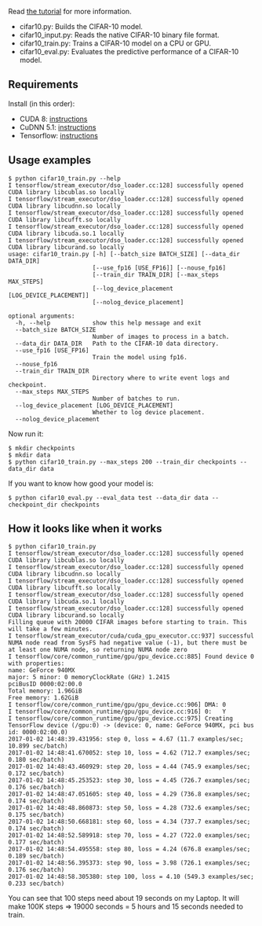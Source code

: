 Read [the tutorial](https://www.tensorflow.org/tutorials/deep_cnn/) for more
information.

* cifar10.py: Builds the CIFAR-10 model.
* cifar10_input.py: Reads the native CIFAR-10 binary file format.
* cifar10_train.py: Trains a CIFAR-10 model on a CPU or GPU.
* cifar10_eval.py: Evaluates the predictive performance of a CIFAR-10 model.


## Requirements

Install (in this order):

* CUDA 8: [instructions](http://askubuntu.com/a/799185/10425)
* CuDNN 5.1: [instructions](http://stackoverflow.com/a/36978616/562769)
* Tensorflow: [instructions](https://www.tensorflow.org/get_started/os_setup)


## Usage examples

```
$ python cifar10_train.py --help
I tensorflow/stream_executor/dso_loader.cc:128] successfully opened CUDA library libcublas.so locally
I tensorflow/stream_executor/dso_loader.cc:128] successfully opened CUDA library libcudnn.so locally
I tensorflow/stream_executor/dso_loader.cc:128] successfully opened CUDA library libcufft.so locally
I tensorflow/stream_executor/dso_loader.cc:128] successfully opened CUDA library libcuda.so.1 locally
I tensorflow/stream_executor/dso_loader.cc:128] successfully opened CUDA library libcurand.so locally
usage: cifar10_train.py [-h] [--batch_size BATCH_SIZE] [--data_dir DATA_DIR]
                        [--use_fp16 [USE_FP16]] [--nouse_fp16]
                        [--train_dir TRAIN_DIR] [--max_steps MAX_STEPS]
                        [--log_device_placement [LOG_DEVICE_PLACEMENT]]
                        [--nolog_device_placement]

optional arguments:
  -h, --help            show this help message and exit
  --batch_size BATCH_SIZE
                        Number of images to process in a batch.
  --data_dir DATA_DIR   Path to the CIFAR-10 data directory.
  --use_fp16 [USE_FP16]
                        Train the model using fp16.
  --nouse_fp16
  --train_dir TRAIN_DIR
                        Directory where to write event logs and checkpoint.
  --max_steps MAX_STEPS
                        Number of batches to run.
  --log_device_placement [LOG_DEVICE_PLACEMENT]
                        Whether to log device placement.
  --nolog_device_placement

```

Now run it:

```
$ mkdir checkpoints
$ mkdir data
$ python cifar10_train.py --max_steps 200 --train_dir checkpoints --data_dir data
```

If you want to know how good your model is:

```
$ python cifar10_eval.py --eval_data test --data_dir data --checkpoint_dir checkpoints
```


## How it looks like when it works

```
$ python cifar10_train.py
I tensorflow/stream_executor/dso_loader.cc:128] successfully opened CUDA library libcublas.so locally
I tensorflow/stream_executor/dso_loader.cc:128] successfully opened CUDA library libcudnn.so locally
I tensorflow/stream_executor/dso_loader.cc:128] successfully opened CUDA library libcufft.so locally
I tensorflow/stream_executor/dso_loader.cc:128] successfully opened CUDA library libcuda.so.1 locally
I tensorflow/stream_executor/dso_loader.cc:128] successfully opened CUDA library libcurand.so locally
Filling queue with 20000 CIFAR images before starting to train. This will take a few minutes.
I tensorflow/stream_executor/cuda/cuda_gpu_executor.cc:937] successful NUMA node read from SysFS had negative value (-1), but there must be at least one NUMA node, so returning NUMA node zero
I tensorflow/core/common_runtime/gpu/gpu_device.cc:885] Found device 0 with properties: 
name: GeForce 940MX
major: 5 minor: 0 memoryClockRate (GHz) 1.2415
pciBusID 0000:02:00.0
Total memory: 1.96GiB
Free memory: 1.62GiB
I tensorflow/core/common_runtime/gpu/gpu_device.cc:906] DMA: 0 
I tensorflow/core/common_runtime/gpu/gpu_device.cc:916] 0:   Y 
I tensorflow/core/common_runtime/gpu/gpu_device.cc:975] Creating TensorFlow device (/gpu:0) -> (device: 0, name: GeForce 940MX, pci bus id: 0000:02:00.0)
2017-01-02 14:48:39.431956: step 0, loss = 4.67 (11.7 examples/sec; 10.899 sec/batch)
2017-01-02 14:48:41.670052: step 10, loss = 4.62 (712.7 examples/sec; 0.180 sec/batch)
2017-01-02 14:48:43.460929: step 20, loss = 4.44 (745.9 examples/sec; 0.172 sec/batch)
2017-01-02 14:48:45.253523: step 30, loss = 4.45 (726.7 examples/sec; 0.176 sec/batch)
2017-01-02 14:48:47.051605: step 40, loss = 4.29 (736.8 examples/sec; 0.174 sec/batch)
2017-01-02 14:48:48.860873: step 50, loss = 4.28 (732.6 examples/sec; 0.175 sec/batch)
2017-01-02 14:48:50.668181: step 60, loss = 4.34 (737.7 examples/sec; 0.174 sec/batch)
2017-01-02 14:48:52.589918: step 70, loss = 4.27 (722.0 examples/sec; 0.177 sec/batch)
2017-01-02 14:48:54.495558: step 80, loss = 4.24 (676.8 examples/sec; 0.189 sec/batch)
2017-01-02 14:48:56.395373: step 90, loss = 3.98 (726.1 examples/sec; 0.176 sec/batch)
2017-01-02 14:48:58.305380: step 100, loss = 4.10 (549.3 examples/sec; 0.233 sec/batch)
```

You can see that 100 steps need about 19 seconds on my Laptop. It will make
100K steps => 19000 seconds = 5 hours and 15 seconds needed to train.
